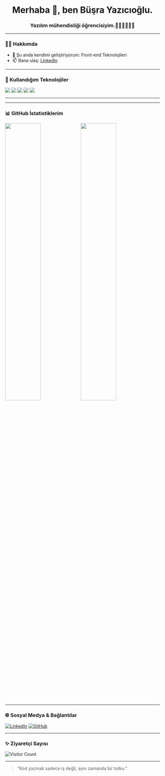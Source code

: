 <!-- Profil Başlığı -->
<h1 align="center">Merhaba 👋, ben Büşra Yazıcıoğlu.</h1>
<h3 align="center">Yazılım mühendisliği öğrencisiyim.👩🏻‍💻👩🏻‍💻 </h3>

---

### 👩‍💻 Hakkımda
- 🌱 Şu anda kendimi geliştiriyorum: Front-end Teknolojileri
- 📫 Bana ulaş: [LinkedIn](https://www.linkedin.com/in/busraayazicioglu/)


---

### 🚀 Kullandığım Teknolojiler

<p align="left">
  <img src="https://img.shields.io/badge/C%23-239120?style=for-the-badge&logo=c-sharp&logoColor=white"/>
  <img src="https://img.shields.io/badge/.NET-512BD4?style=for-the-badge&logo=dotnet&logoColor=white"/>
  <img src="https://img.shields.io/badge/HTML5-E34F26?style=for-the-badge&logo=html5&logoColor=white"/>
  <img src="https://img.shields.io/badge/CSS3-1572B6?style=for-the-badge&logo=css3&logoColor=white"/>
  <img src="https://img.shields.io/badge/JavaScript-F7DF1E?style=for-the-badge&logo=javascript&logoColor=black"/>
</p>

---


---

### 📊 GitHub İstatistiklerim

<p align="left">
  <img src="https://github-readme-stats.vercel.app/api?username=Busraayazicioglu&show_icons=true&theme=radical" width="48%" />
  <img src="https://github-readme-stats.vercel.app/api/top-langs/?username=Busraayazicioglu&layout=compact&theme=radical" width="48%" />
</p>

---

### 🌐 Sosyal Medya & Bağlantılar

[![LinkedIn](https://img.shields.io/badge/LinkedIn-blue?style=for-the-badge&logo=linkedin&logoColor=white)](https://www.linkedin.com/in/busraayazicioglu/)
[![GitHub](https://img.shields.io/badge/GitHub-%2312100E.svg?style=for-the-badge&logo=github&logoColor=white)](https://github.com/Busraayazicioglu)

---

### ✨ Ziyaretçi Sayısı

![Visitor Count](https://komarev.com/ghpvc/?username=Busrayzc&style=flat&color=blue)

---

> “Kod yazmak sadece iş değil, aynı zamanda bir tutku.”
